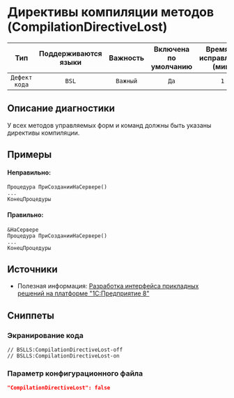 # Директивы компиляции методов (CompilationDirectiveLost)

 Тип | Поддерживаются<br>языки | Важность | Включена<br>по умолчанию | Время на<br>исправление (мин) | Тэги 
 :-: | :-: | :-: | :-: | :-: | :-: 
 `Дефект кода` | `BSL` | `Важный` | `Да` | `1` | `standard`<br>`unpredictable` 

<!-- Блоки выше заполняются автоматически, не трогать -->
## Описание диагностики
У всех методов управляемых форм и команд должны быть указаны директивы компиляции.

## Примеры

#### Неправильно:
```bsl
Процедура ПриСозданииНаСервере()
...
КонецПроцедуры 
```

#### Правильно:
```bsl
&НаСервере
Процедура ПриСозданииНаСервере()
...
КонецПроцедуры 
```

## Источники

* Полезная информация: [Разработка интерфейса прикладных решений на платформе "1С:Предприятие 8"](https://its.1c.ru/db/pubv8devui#content:189:1)

## Сниппеты

<!-- Блоки ниже заполняются автоматически, не трогать -->
### Экранирование кода

```bsl
// BSLLS:CompilationDirectiveLost-off
// BSLLS:CompilationDirectiveLost-on
```

### Параметр конфигурационного файла

```json
"CompilationDirectiveLost": false
```

